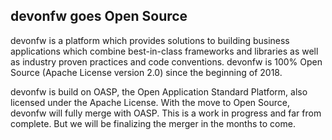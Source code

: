 ## devonfw goes Open Source

devonfw is a platform which provides solutions to building business applications which combine best-in-class frameworks and libraries as well as industry proven practices and code conventions. devonfw is 100% Open Source (Apache License version 2.0) since the beginning of 2018. 

devonfw is build on OASP, the Open Application Standard Platform, also licensed under the Apache License. With the move to Open Source, devonfw will fully merge with OASP. This is a work in progress and far from complete. But we will be finalizing the merger in the months to come.
